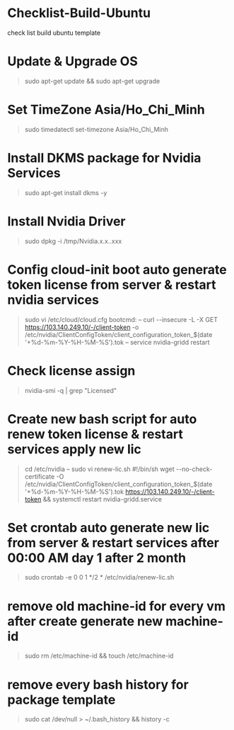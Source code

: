 # Checklist-Build-Ubuntu
check list build ubuntu template
# Update & Upgrade OS
> sudo apt-get update && sudo apt-get upgrade
# Set TimeZone Asia/Ho_Chi_Minh
> sudo timedatectl set-timezone Asia/Ho_Chi_Minh
# Install DKMS package for Nvidia Services
> sudo apt-get install dkms -y
# Install Nvidia Driver
> sudo dpkg -i /tmp/Nvidia.x.x..xxx
# Config cloud-init boot auto generate token license from server & restart nvidia services
> sudo vi /etc/cloud/cloud.cfg
bootcmd:
 – curl --insecure -L -X GET https://103.140.249.10/-/client-token -o /etc/nvidia/ClientConfigToken/client_configuration_token_$(date '+%d-%m-%Y-%H-%M-%S').tok
 – service nvidia-gridd restart
# Check license assign
> nvidia-smi -q | grep "Licensed"
# Create new bash script for auto renew token license & restart services apply new lic
> cd /etc/nvidia
– sudo vi renew-lic.sh
#!/bin/sh
wget --no-check-certificate -O /etc/nvidia/ClientConfigToken/client_configuration_token_$(date '+%d-%m-%Y-%H-%M-%S').tok https://103.140.249.10/-/client-token && systemctl restart nvidia-gridd.service
# Set crontab auto generate new lic from server & restart services after 00:00 AM day 1 after 2 month
> sudo crontab -e
0 0 1 */2 * /etc/nvidia/renew-lic.sh
# remove old machine-id for every vm after create generate new machine-id 
> sudo rm /etc/machine-id && touch /etc/machine-id
# remove every bash history for package template
> sudo cat /dev/null > ~/.bash_history && history -c

